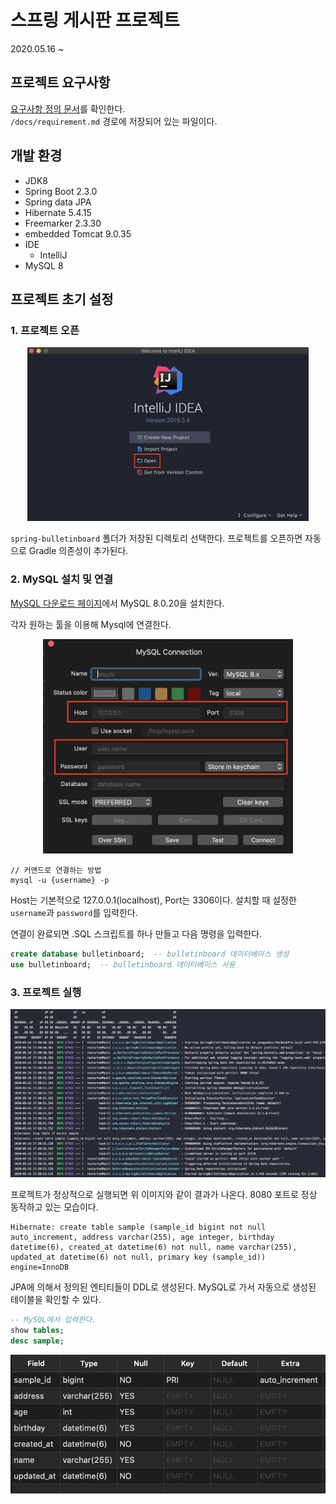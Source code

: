 # 스프링 게시판 프로젝트

2020.05.16 ~

## 프로젝트 요구사항

[요구사항 정의 문서](./docs/requirement.md)를 확인한다.
<br />
`/docs/requirement.md` 경로에 저장되어 있는 파일이다.

## 개발 환경
- JDK8
- Spring Boot 2.3.0
- Spring data JPA
- Hibernate 5.4.15
- Freemarker 2.3.30
- embedded Tomcat 9.0.35
- IDE
   - IntelliJ
- MySQL 8


## 프로젝트 초기 설정
### 1. 프로젝트 오픈

<div align="center">
    <img src="./assets/open.png" width="450px" />
</div>

`spring-bulletinboard` 폴더가 저장된 디렉토리 선택한다. 프로젝트를 오픈하면 자동으로 Gradle 의존성이 추가된다.


### 2. MySQL 설치 및 연결


[MySQL 다운로드 페이지](https://dev.mysql.com/downloads/mysql/5.5.html?os=3&version=5)에서 MySQL 8.0.20을 설치한다.

각자 원하는 툴을 이용해 Mysql에 연결한다.

<div align="center">
    <img src="./assets/db-connection-1.png" width="400px" />
</div>

```shell
// 커맨드로 연결하는 방법
mysql -u {username} -p
```

Host는 기본적으로 127.0.0.1(localhost), Port는 3306이다.
설치할 때 설정한 `username`과 `password`를 입력한다.

연결이 완료되면 .SQL 스크립트를 하나 만들고 다음 명령을 입력한다.

```sql
create database bulletinboard;  -- bulletinboard 데이터베이스 생성
use bulletinboard;  -- bulletinboard 데이터베이스 사용
```

### 3. 프로젝트 실행

<div align="center">
    <img src="./assets/run.png" width="900px" />
</div>

프로젝트가 정상적으로 실행되면 위 이미지와 같이 결과가 나온다. 8080 포트로 정상 동작하고 있는 모습이다.

```
Hibernate: create table sample (sample_id bigint not null auto_increment, address varchar(255), age integer, birthday datetime(6), created_at datetime(6) not null, name varchar(255), updated_at datetime(6) not null, primary key (sample_id)) engine=InnoDB
```

JPA에 의해서 정의된 엔티티들이 DDL로 생성된다. MySQL로 가서 자동으로 생성된 테이블을 확인할 수 있다.

```sql
-- MySQL에서 입력한다.
show tables;
desc sample;
```

<div align="center">
    <img src="./assets/sample-table.png" width="550px" />
</div>

